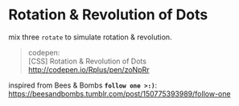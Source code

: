 # Rotation & Revolution of Dots

mix three `rotate` to simulate rotation & revolution.

> codepen:  
> [CSS] Rotation & Revolution of Dots  
> http://codepen.io/Rplus/pen/zoNpRr

inspired from Bees & Bombs **`follow one >:)`**: <https://beesandbombs.tumblr.com/post/150775393989/follow-one>
